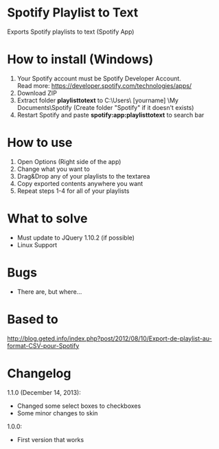 Spotify Playlist to Text
========================

Exports Spotify playlists to text (Spotify App)

How to install (Windows)
========================
1. Your Spotify account must be Spotify Developer Account.<br/>
   Read more: https://developer.spotify.com/technologies/apps/
2. Download ZIP
3. Extract folder <b>playlisttotext</b> to C:\Users\ [yourname] \My Documents\Spotify (Create folder "Spotify" if it doesn't exists)
4. Restart Spotify and paste <b>spotify:app:playlisttotext</b> to search bar

How to use
========================
1. Open Options (Right side of the app)
2. Change what you want to
3. Drag&Drop any of your playlists to the textarea
4. Copy exported contents anywhere you want
5. Repeat steps 1-4 for all of your playlists

What to solve
========================
- Must update to JQuery 1.10.2 (if possible)
- Linux Support

Bugs
========================
- There are, but where...

Based to
========================
http://blog.geted.info/index.php?post/2012/08/10/Export-de-playlist-au-format-CSV-pour-Spotify

Changelog
========================

1.1.0 (December 14, 2013):
- Changed some select boxes to checkboxes
- Some minor changes to skin

1.0.0:
- First version that works
